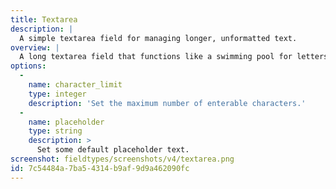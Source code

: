 ```yaml
---
title: Textarea
description: |
  A simple textarea field for managing longer, unformatted text.
overview: |
  A long textarea field that functions like a swimming pool for letters and numbers on a hot day. Everyone is welcome and they can stay as long as they want.
options:
  -
    name: character_limit
    type: integer
    description: 'Set the maximum number of enterable characters.'
  -
    name: placeholder
    type: string
    description: >
      Set some default placeholder text.
screenshot: fieldtypes/screenshots/v4/textarea.png
id: 7c54484a-7ba5-4314-b9af-9d9a462090fc
---
```


